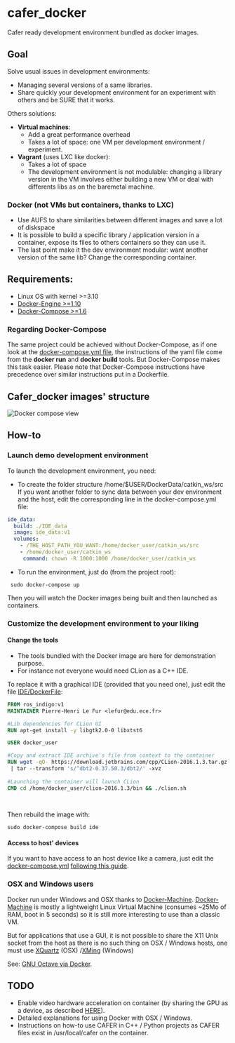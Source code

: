 # cafer_docker
Cafer ready development environment bundled as docker images.

## Goal

Solve usual issues in development environments:
- Managing several versions of a same libraries.
- Share quickly your development environment for an experiment with others and be SURE that it works.

Others solutions:
- **Virtual machines**:
    - Add a great performance overhead
    - Takes a lot of space: one VM per development environment / experiment.
- **Vagrant** (uses LXC like docker):
  - Takes a lot of space
  - The development environment is not modulable: changing a library version in the VM involves either building a new VM or deal with differents libs as on the baremetal machine.

### **Docker** (not VMs but containers, thanks to LXC)
- Use AUFS to share similarities between different images and save a lot of diskspace
- It is possible to build a specific library / application version in a container, expose its files to others containers so they can use it.
- The last point make it the dev environment modular: want another version of the same lib? Change the corresponding container.

## Requirements:

- Linux OS with kernel >=3.10
- [Docker-Engine >=1.10](https://docs.docker.com/engine/installation/)
- [Docker-Compose >=1.6](https://docs.docker.com/compose/install/)

### Regarding Docker-Compose

The same project could be achieved without Docker-Compose, as if one look at the [docker-compose.yml file](https://github.com/robotsthatdream/cafer_docker/blob/master/docker-compose.yml),
the instructions of the yaml file come from the **docker run** and **docker build** tools. But Docker-Compose makes this task easier.
Please note that Docker-Compose instructions have precedence over similar instructions put in a Dockerfile.

## Cafer_docker images' structure

![Docker compose view](http://gdurl.com/xuz4)

## How-to
### Launch demo development environment

To launch the development environment, you need:
- To create the folder structure /home/$USER/DockerData/catkin_ws/src 
  If you want another folder to sync data between your dev environment and the host, edit the corresponding line in the docker-compose.yml file:

```YAML
ide_data:
  build: ./IDE_data
  image: ide_data:v1
  volumes:
    - /THE_HOST_PATH_YOU_WANT:/home/docker_user/catkin_ws/src
    - /home/docker_user/catkin_ws
     command: chown -R 1000:1000 /home/docker_user/catkin_ws
```
- To run the environment, just do (from the project root):

```Shell
 sudo docker-compose up
 ```

Then you will watch the Docker images being built and then launched as containers.

### Customize the development environment to your liking
#### Change the tools

- The tools bundled with the Docker image are here for demonstration purpose.
- For instance not everyone would need CLion as a C++ IDE.

To replace it with a graphical IDE (provided that you need one), just edit the file [IDE/DockerFile](https://github.com/robotsthatdream/cafer_docker/blob/master/IDE/Dockerfile):

```Dockerfile
FROM ros_indigo:v1
MAINTAINER Pierre-Henri Le Fur <lefur@edu.ece.fr>

#Lib dependencies for CLion UI                                            > Most IDE with a GUI will need these dependencies
RUN apt-get install -y libgtk2.0-0 libxtst6 

USER docker_user                                                          > Never use sudo: use USER root to switch to superuser

#Copy and extract IDE archive's file from context to the container        > Replace these lines by:
RUN wget -qO- https://download.jetbrains.com/cpp/CLion-2016.1.3.tar.gz \  > RUN + "The set of commands to get and install the IDE"
 | tar --transform 's/^dbt2-0.37.50.3/dbt2/' -xvz                         > e.g.: RUN add-apt-repository ppa:webupd8team/sublime-text-2 
                                                                          > \&& apt-get update && apt-get install sublime-text
#Launching the container will launch CLion
CMD cd /home/docker_user/clion-2016.1.3/bin && ./clion.sh                 > Replace it by CMD + "the command to launch the IDE"
                                                                          > e.g.: CMD sublime-text 
                                                                          > (don't launch as root: use USER docker_user before, if necessary)
```

Then rebuild the image with:

```Shell
sudo docker-compose build ide
```

#### Access to host' devices
If you want to have access to an host device like a camera, just edit the [docker-compose.yml](https://github.com/robotsthatdream/cafer_docker/blob/master/docker-compose.yml) [following this guide](https://docs.docker.com/compose/compose-file/#devices).

### OSX and Windows users

Docker run under Windows and OSX thanks to [Docker-Machine](https://docs.docker.com/machine/overview/).
[Docker-Machine](https://docs.docker.com/machine/overview/) is mostly a lightweight Linux Virtual Machine (consumes ~25Mo of RAM, boot in 5 seconds) so it is still more interesting to use than a classic VM. 

But for applications that use a GUI, it is not possible to share the X11 Unix socket from the host as there is no such thing on OSX / Windows hosts,
 one must use [XQuartz](https://xquartz.macosforge.org/trac) (OSX) /[XMing](http://www.straightrunning.com/XmingNotes/) (Windows)
 
See: [GNU Octave via Docker](http://blog.ctaggart.com/2016/03/gnu-octave-via-docker-x11.html).

## TODO

- Enable video hardware acceleration on container (by sharing the GPU as a device, as described [HERE](http://wiki.ros.org/docker/Tutorials/Hardware%20Acceleration)).
- Detailed explanations for using Docker with OSX / Windows.
- Instructions on how-to use CAFER in C++ / Python projects as CAFER files exist in /usr/local/cafer on the container.



